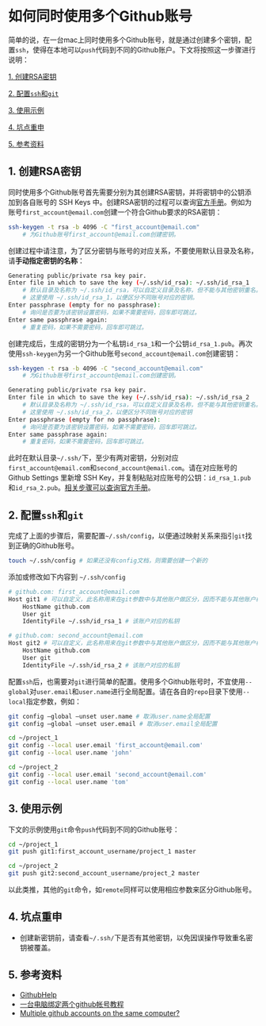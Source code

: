 # 如何同时使用多个Github账号

简单的说，在一台mac上同时使用多个Github账号，就是通过创建多个密钥，配置```ssh```，使得在本地可以```push```代码到不同的Github账户。下文将按照这一步骤进行说明：

[1. 创建RSA密钥](#1-创建rsa密钥)

[2. 配置```ssh```和```git```](#2-配置ssh和git)

[3. 使用示例](#3-使用示例)

[4. 坑点重申](#4-坑点重申)

[5. 参考资料](#5-参考资料)


## 1. 创建RSA密钥

同时使用多个Github账号首先需要分别为其创建RSA密钥，并将密钥中的公钥添加到各自账号的 SSH Keys 中。创建RSA密钥的过程可以查询[官方手册](https://help.github.com/articles/generating-a-new-ssh-key-and-adding-it-to-the-ssh-agent)。例如为账号```first_account@email.com```创建一个符合Github要求的RSA密钥：

```bash
ssh-keygen -t rsa -b 4096 -C "first_account@email.com" 
    # 为Github账号first_account@email.com创建密钥。
```

创建过程中请注意，为了区分密钥与账号的对应关系，不要使用默认目录及名称，请**手动指定密钥的名称**：

```bash
Generating public/private rsa key pair.
Enter file in which to save the key (~/.ssh/id_rsa): ~/.ssh/id_rsa_1 
    # 默认目录及名称为 ~/.ssh/id_rsa，可以自定义目录及名称，但不能与其他密钥重名。
    # 这里使用 ~/.ssh/id_rsa_1，以便区分不同账号对应的密钥。
Enter passphrase (empty for no passphrase): 
    # 询问是否要为该密钥设置密码，如果不需要密码，回车即可跳过。
Enter same passphrase again: 
    # 重复密码，如果不需要密码，回车即可跳过。
```
创建完成后，生成的密钥分为一个私钥```id_rsa_1```和一个公钥```id_rsa_1.pub```。再次使用```ssh-keygen```为另一个Github账号```second_account@email.com```创建密钥：

```bash
ssh-keygen -t rsa -b 4096 -C "second_account@email.com" 
    # 为Github账号first_account@email.com创建密钥。

Generating public/private rsa key pair.
Enter file in which to save the key (~/.ssh/id_rsa): ~/.ssh/id_rsa_2 
    # 默认目录及名称为 ~/.ssh/id_rsa，可以自定义目录及名称，但不能与其他密钥重名。
    # 这里使用 ~/.ssh/id_rsa_2，以便区分不同账号对应的密钥
Enter passphrase (empty for no passphrase): 
    # 询问是否要为该密钥设置密码，如果不需要密码，回车即可跳过。
Enter same passphrase again: 
    # 重复密码，如果不需要密码，回车即可跳过。
```

此时在默认目录```~/.ssh/```下，至少有两对密钥，分别对应```first_account@email.com```和```second_account@email.com```。请在对应账号的 Github Settings 里新增 SSH Key，并复制粘贴对应账号的公钥：```id_rsa_1.pub```和```id_rsa_2.pub```。[相关步骤可以查询官方手册](https://help.github.com/articles/adding-a-new-ssh-key-to-your-github-account)。


## 2. 配置```ssh```和```git```

完成了上面的步骤后，需要配置```~/.ssh/config```，以便通过映射关系来指引```git```找到正确的Github账号。

```bash
touch ~/.ssh/config # 如果还没有config文档，则需要创建一个新的
```

添加或修改如下内容到 ```~/.ssh/config```

```bash
# github.com: first_account@email.com
Host git1 # 可以自定义，此名称用来在git参数中与其他账户做区分，因而不能与其他账户相同。
    HostName github.com
    User git
    IdentityFile ~/.ssh/id_rsa_1 # 该账户对应的私钥

# github.com: second_account@email.com
Host git2 # 可以自定义，此名称用来在git参数中与其他账户做区分，因而不能与其他账户相同。
    HostName github.com
    User git
    IdentityFile ~/.ssh/id_rsa_2 # 该账户对应的私钥
```

配置```ssh```后，也需要对```git```进行简单的配置。使用多个Github账号时，不宜使用```--global```对```user.email```和```user.name```进行全局配置。请在各自的```repo```目录下使用```--local```指定参数，例如：

```bash
git config –global –unset user.name # 取消user.name全局配置
git config –global –unset user.email # 取消user.email全局配置

cd ~/project_1
git config --local user.email 'first_account@email.com'
git config --local user.name 'john'

cd ~/project_2
git config --local user.email 'second_account@email.com'
git config --local user.name 'tom'
```

## 3. 使用示例

下文的示例使用```git```命令```push```代码到不同的Github账号：

```bash
cd ~/project_1
git push git1:first_account_username/project_1 master

cd ~/project_2
git push git2:second_account_username/project_2 master
```

以此类推，其他的```git```命令，如```remote```同样可以使用相应参数来区分Github账号。

## 4. 坑点重申

* 创建新密钥前，请查看```~/.ssh/```下是否有其他密钥，以免因误操作导致重名密钥被覆盖。

## 5. 参考资料

* [GithubHelp](https://help.github.com)
* [一台电脑绑定两个github帐号教程](https://www.jianshu.com/p/3fc93c16ad2d)
* [Multiple github accounts on the same computer?](https://stackoverflow.com/questions/3860112/multiple-github-accounts-on-the-same-computer?utm_medium=organic&utm_source=google_rich_qa&utm_campaign=google_rich_qa)